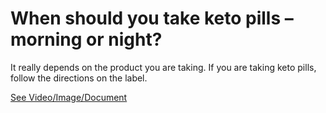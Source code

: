 # When should you take keto pills – morning or night?

It really depends on the product you are taking. If you are taking keto pills, follow the directions on the label.

 [See Video/Image/Document](https://hls-player.drberg.com/asset?path=migrated-assets/dont-take-a-keto-diet-pill-until-you-watch-this-drberg)
